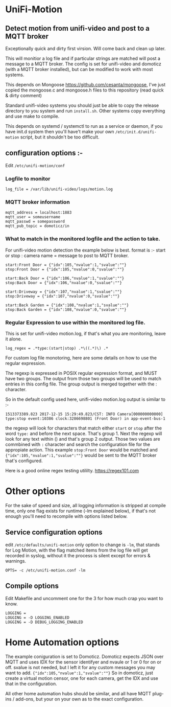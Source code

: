 # UniFi-Motion

## Detect motion from unifi-video and post to a MQTT broker

Exceptionally quick and dirty first virsion.  Will come back and clean up later.

This will monitior a log file and if particular strings are matched will post a message to a MQTT broker.
The config is set for unifi-video and domoticz (with a MQTT broker installed), but can be modified to work with most systems.

This depends on Mongoose https://github.com/cesanta/mongoose, I've just copied the mongoose.c and mongoose.h files to this repository (read quick & dirty comment)

Standard unifi-video systems you should just be able to copy the release directory to you system and run `install.sh`.
Other systems copy everything and use make to compile.

This depends on systemd / systemctl to run as a service or daemon, if you have init.d system then you'll have't make your own `/etc/init.d/unifi-motion` script, but it shouldn't be too difficult.

## configuration options :-
Edit `/etc/unifi-motion/conf`

### Logfile to monitor

```
log_file = /var/lib/unifi-video/logs/motion.log
```

### MQTT broker information
```
mqtt_address = localhost:1883
mqtt_user = someusername    
mqtt_passwd = somepassword
mqtt_pub_topic = domoticz/in
```

### What to match in the monitored logfile and the action to take.
For unifi-video motion detection the example below is best.
format is :-
start or stop : camera name = message to post to MQTT broker.

```
start:Front Door = {"idx":105,"nvalue":1,"svalue":""}  
stop:Front Door = {"idx":105,"nvalue":0,"svalue":""}

start:Back Door = {"idx":106,"nvalue":1,"svalue":""}  
stop:Back Door = {"idx":106,"nvalue":0,"svalue":""}

start:Driveway = {"idx":107,"nvalue":1,"svalue":""}  
stop:Driveway = {"idx":107,"nvalue":0,"svalue":""}

start:Back Garden = {"idx":108,"nvalue":1,"svalue":""}  
stop:Back Garden = {"idx":108,"nvalue":0,"svalue":""}
```


### Regular Expression to use within the monitored log file.
This is set for unifi-video motion.log, if that's what you are monitoring, leave it alone.

```
log_regex = .*type:(start|stop) .*\((.*)\) .*
```

For custom log file monotoring, here are some details on how to use the regular expression.

The regexp is expressed in POSIX regular expression format, and MUST have two groups. The output from those two groups will be used to match entries in this config file. The group output is merged together with the : character.

So in the default config used here, unifi-video motion.log output is similar to :-
 ```
 1513373389.823 2017-12-15 15:29:49.823/CST: INFO Camera[000000000000] type:stop event:10386 clock:3286698801 (Front Door) in app-event-bus-1
 ```

the regexp will look for characters that match either `start` or `stop` after the word `type:` and before the next space. That's group 1.
Next the regexp will look for any text within () and that's group 2 output.
Those two values are commbined with `:` character and search the configuration file for the appropiate action. 
This example `stop:Front Door` would be matched and `{"idx":105,"nvalue":1,"svalue":""}` would be sent to the MQTT broker that's configured.

Here is a good online regex testing utililty.
https://regex101.com


# Other options
For the sake of speed and size, all logging information is stripped at compile time, only one flag exists for runtime (-lm explained below), if that's not enough you'll need to recompile with options listed below.
 
## Service configuration options

edit `/etc/defaults/unifi-motion` only option to change is `-lm`, that stands for Log Motion, with the flag matched items from the log file will get recorded in syslog, without it the process is silent except for errors & warnings.

```
OPTS= -c /etc/unifi-motion.conf -lm
```

## Compile options

Edit Makefile and uncomment one for the 3 for how much crap you want to know.

```
LOGGING =
LOGGING = -D LOGGING_ENABLED
LOGGING = -D DEBUG_LOGGING_ENABLED
```


# Home Automation options

The example coniguration is set to Domoticz.  Domoticz expects JSON over MQTT and uses IDX for the sensor identifyer and nvaule or 1 or 0 for on or off.  svalue is not needed, but I left it for any custom messages you may want to add.
`{"idx":105,"nvalue":1,"svalue":""}`
So in domoticz, just create a virtual motion censor, one for each camera, get the IDX and use that in the configuration.

All other home automation hubs should be similar, and all have MQTT plug-ins / add-ons, but your on your own as to the exact configuration. 
